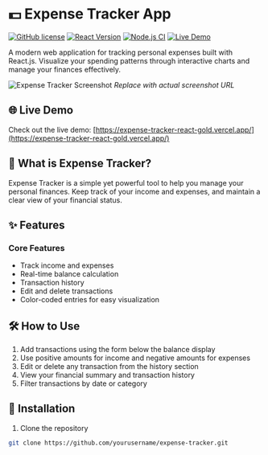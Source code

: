 # 💵 Expense Tracker App

[![GitHub license](https://img.shields.io/badge/license-MIT-blue.svg)](https://github.com/yourusername/expense-tracker/blob/main/LICENSE)
[![React Version](https://img.shields.io/badge/react-^18.2.0-blue)](https://reactjs.org/)
[![Node.js CI](https://github.com/yourusername/expense-tracker/actions/workflows/node.js.yml/badge.svg)](https://github.com/yourusername/expense-tracker/actions/workflows/node.js.yml)
[![Live Demo](https://img.shields.io/badge/demo-live-brightgreen)](https://expense-tracker-react-gold.vercel.app/)

A modern web application for tracking personal expenses built with React.js. Visualize your spending patterns through interactive charts and manage your finances effectively.

![Expense Tracker Screenshot](https://via.placeholder.com/800x400.png?text=Expense+Tracker+Screenshot+Preview) 
*Replace with actual screenshot URL*

## 🌐 Live Demo

Check out the live demo: [https://expense-tracker-react-gold.vercel.app/](https://expense-tracker-react-gold.vercel.app/)

## 📖 What is Expense Tracker?

Expense Tracker is a simple yet powerful tool to help you manage your personal finances. Keep track of your income and expenses, and maintain a clear view of your financial status.

## ✨ Features

### Core Features
- Track income and expenses
- Real-time balance calculation
- Transaction history
- Edit and delete transactions
- Color-coded entries for easy visualization

## 🛠️ How to Use

1. Add transactions using the form below the balance display
2. Use positive amounts for income and negative amounts for expenses
3. Edit or delete any transaction from the history section
4. View your financial summary and transaction history
5. Filter transactions by date or category

## 🚀 Installation

1. Clone the repository
```bash
git clone https://github.com/yourusername/expense-tracker.git
